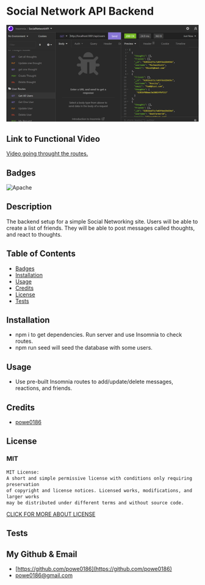 
  # Social Network API Backend

![Screenshot](./Assets/screenshot.png)
<!-- <img src="./Assets/screenshot.png"> -->

## Link to Functional Video
[Video going throught the routes.](https://watch.screencastify.com/v/bxMRhtATdvgicqFHABQo)

## Badges

![Apache](https://img.shields.io/badge/license-MIT-green)

## Description

The backend setup for a simple Social Networking site. Users will be able to create a list of friends. They will be able to post messages called thoughts, and react to thoughts.

## Table of Contents

- [Badges](#Badges)
- [Installation](#installation)
- [Usage](#usage)
- [Credits](#credits)
- [License](#license)
- [Tests](#tests)

## Installation

- npm i to get dependencies. Run server and use Insomnia to check routes.
- npm run seed will seed the database with some users.

## Usage

- Use pre-built Insomnia routes to add/update/delete messages, reactions, and friends.



## Credits

- [powe0186](https://github.com/powe0186)


## License

### MIT



    MIT License:
    A short and simple permissive license with conditions only requiring preservation
    of copyright and license notices. Licensed works, modifications, and larger works
    may be distributed under different terms and without source code.

[CLICK FOR MORE ABOUT LICENSE](https://choosealicense.com/licenses/mit/)

## Tests



## My Github & Email

- [https://github.com/powe0186](https://github.com/powe0186)
- [powe0186@gmail.com](mailto:powe0186@gmail.com)

